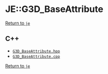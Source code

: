 # JE::G3D_BaseAttribute

[Return to `je`](/docs/je.md)

## C++

- [`G3D_BaseAttribute.hpp`](/src/je/G3D_BaseAttribute.hpp)
- [`G3D_BaseAttribute.cpp`](/src/je/G3D_BaseAttribute.cpp)

[Return to `je`](/docs/je.md)